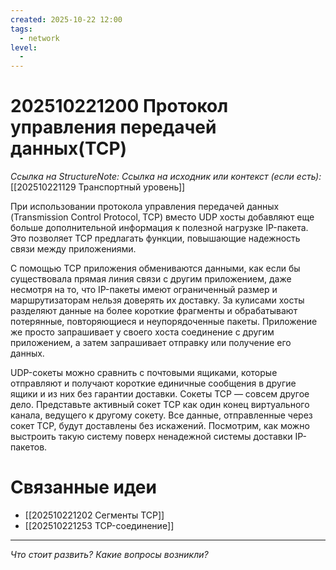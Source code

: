 ```yaml
---
created: 2025-10-22 12:00
tags:
  - network
level:
  -
---
```

# 202510221200 Протокол управления передачей данных(TCP)

*Ссылка на StructureNote:*
*Ссылка на исходник или контекст (если есть):* [[202510221129 Транспортный уровень]]

При использовании протокола управления передачей данных (Transmission Control Protocol‚ TCP) вместо UDP хосты добавляют еще больше дополнительной информация к полезной нагрузке IP-пакета. Это позволяет TCP предлагать функции, повышающие надежность связи между приложениями.

С помощью TCP приложения обмениваются данными, как если бы существовала прямая линия связи с другим приложением, даже несмотря на то, что IP-пакеты имеют ограниченный размер и маршрутизаторам нельзя доверять их доставку. За кулисами хосты разделяют данные на более короткие фрагменты и обрабатывают потерянные, повторяющиеся и неупорядоченные пакеты. Приложение же просто запрашивает у своего хоста соединение с другим приложением, а затем запрашивает отправку или получение его данных.

UDP-сокеты можно сравнить с почтовыми ящиками, которые отправляют и получают короткие единичные сообщения в другие ящики и из них без гарантии доставки. Сокеты TCP — совсем другое дело. Представьте активный сокет TCP как один конец виртуального канала, ведущего к другому сокету. Все данные, отправленные через сокет TCP, будут доставлены без искажений. Посмотрим, как можно выстроить такую систему поверх ненадежной системы доставки IP-пакетов.

# Связанные идеи

- [[202510221202 Сегменты TCP]]
- [[202510221253 TCP-соединение]]

---

*Что стоит развить? Какие вопросы возникли?*
